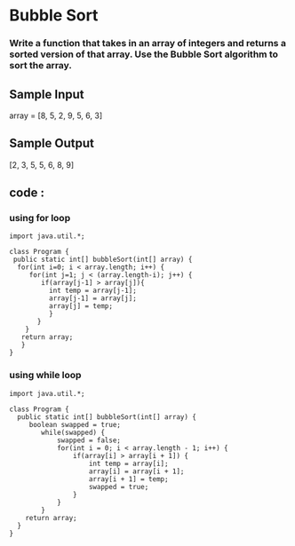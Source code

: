 # Bubble Sort

### Write a function that takes in an array of integers and returns a sorted version of that array. Use the Bubble Sort algorithm to sort the array.


## Sample Input

array = [8, 5, 2, 9, 5, 6, 3]

## Sample Output 

[2, 3, 5, 5, 6, 8, 9]

## code :  

### using for loop

 ```
import java.util.*;

class Program {
  public static int[] bubbleSort(int[] array) {
   for(int i=0; i < array.length; i++) { 
      for(int j=1; j < (array.length-i); j++) {
         if(array[j-1] > array[j]){
           int temp = array[j-1];
           array[j-1] = array[j];
           array[j] = temp;
           }
        }
     }
    return array;
    }
}
```
### using while loop


```
import java.util.*;

class Program {
  public static int[] bubbleSort(int[] array) {
     boolean swapped = true;
        while(swapped) {
            swapped = false;
            for(int i = 0; i < array.length - 1; i++) {
                if(array[i] > array[i + 1]) {
                    int temp = array[i];
                    array[i] = array[i + 1];
                    array[i + 1] = temp;
                    swapped = true;
                }
            }
        }
    return array;
  }
}
``` 
